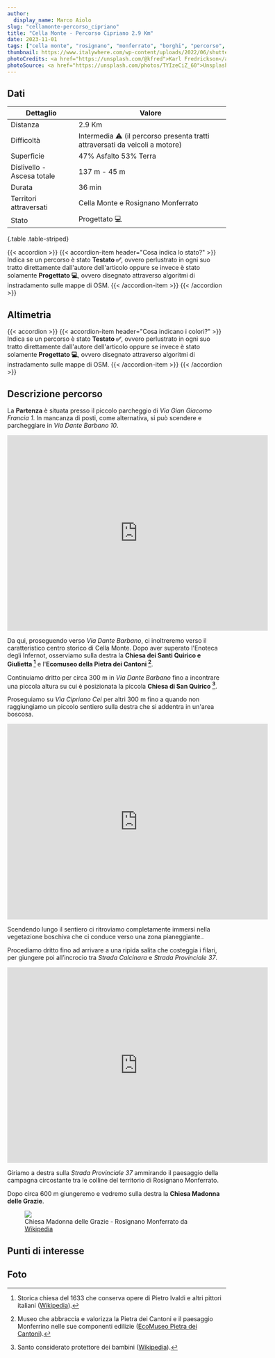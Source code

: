 ```yaml
---
author:
  display_name: Marco Aiolo
slug: "cellamonte-percorso_cipriano"
title: "Cella Monte - Percorso Cipriano 2.9 Km"
date: 2023-11-01
tags: ["cella monte", "rosignano", "monferrato", "borghi", "percorso", "cipriano"]
thumbnail: https://www.italywhere.com/wp-content/uploads/2022/06/shutterstock_2010548228-1200x800.jpg
photoCredits: <a href="https://unsplash.com/@kfred">Karl Fredrickson</a>
photoSource: <a href="https://unsplash.com/photos/TYIzeCiZ_60">Unsplash</a>
---
```


## Dati

| Dettaglio | Valore |
| -- | ----------- |
| Distanza | 2.9 Km  |
| Difficoltà | Intermedia :warning: (il percorso presenta tratti attraversati da veicoli a motore) |
| Superficie | 47% Asfalto 53% Terra  |
| Dislivello - Ascesa totale | 137 m - 45 m |
| Durata | 36 min |
| Territori attraversati | Cella Monte e Rosignano Monferrato |
| Stato | Progettato :computer: |
{.table .table-striped}

{{< accordion >}}
  {{< accordion-item header="Cosa indica lo stato?" >}}
    Indica se un percorso è stato **Testato :white_check_mark:**, ovvero perlustrato in ogni suo tratto direttamente dall'autore dell'articolo oppure se invece è stato solamente **Progettato :computer:**, ovvero disegnato attraverso algoritmi di instradamento sulle mappe di OSM.
  {{< /accordion-item >}}
{{< /accordion >}}

## Altimetria

{{< accordion >}}
  {{< accordion-item header="Cosa indicano i colori?" >}}
    Indica se un percorso è stato **Testato :white_check_mark:**, ovvero perlustrato in ogni suo tratto direttamente dall'autore dell'articolo oppure se invece è stato solamente **Progettato :computer:**, ovvero disegnato attraverso algoritmi di instradamento sulle mappe di OSM.
  {{< /accordion-item >}}
{{< /accordion >}}

## Descrizione percorso

La **Partenza** è situata presso il piccolo parcheggio di *Via Gian Giacomo Francia 1*. In mancanza di posti, come alternativa, si può scendere e parcheggiare in *Via Dante Barbano 10*.

<p class="text-center"><iframe src="https://www.google.com/maps/embed?pb=!4v1698842932330!6m8!1m7!1sdzQKTot5RmrQwh76gtBi_w!2m2!1d45.07463208458687!2d8.391894109934423!3f334.52968817396345!4f1.396576694714014!5f1.52841521987171" width="600" height="450" style="border:0;" allowfullscreen="" loading="lazy" referrerpolicy="no-referrer-when-downgrade" class="w-75 rounded"></iframe></p>

Da qui, proseguendo verso *Via Dante Barbano*,  ci inoltreremo verso il caratteristico centro storico di Cella Monte. Dopo aver superato l'Enoteca degli Infernot, osserviamo sulla destra la **Chiesa dei Santi Quirico e Giulietta [^1]** e l'**Ecomuseo della Pietra dei Cantoni [^2]**. 

Continuiamo dritto per circa 300 m in *Via Dante Barbano* fino a incontrare una piccola altura su cui è posizionata la piccola **Chiesa di San Quirico [^3]**.

Proseguiamo su *Via Cipriano Cei* per altri 300 m fino a quando non raggiungiamo un piccolo sentiero sulla destra che si addentra in un'area boscosa.

<p class="text-center"><iframe src="https://www.google.com/maps/embed?pb=!4v1698859155814!6m8!1m7!1s1uzxGKgzXUikJxV6zACyjQ!2m2!1d45.07962149898847!2d8.386153957073663!3f353.1223181010367!4f-1.6720128634095914!5f1.5480664474403407" width="600" height="450" style="border:0;" allowfullscreen="" loading="lazy" referrerpolicy="no-referrer-when-downgrade" class="w-75 rounded"></iframe></p>

Scendendo lungo il sentiero ci ritroviamo completamente immersi nella vegetazione boschiva che ci conduce verso una zona pianeggiante..

Procediamo dritto fino ad arrivare a una ripida salita che costeggia i filari, per giungere poi all’incrocio tra *Strada Calcinara* e *Strada Provinciale 37*.

<p class="text-center"><iframe src="https://www.google.com/maps/embed?pb=!4v1698860274397!6m8!1m7!1sTMrI92M_a8Ili_x-fH0Y3A!2m2!1d45.08845487454641!2d8.388872419549159!3f153.08842724469088!4f-0.21992496389938765!5f0.4000000000000002" width="600" height="450" style="border:0;" allowfullscreen="" loading="lazy" referrerpolicy="no-referrer-when-downgrade" class="w-75 rounded"></iframe></p>

Giriamo a destra sulla *Strada Provinciale 37* ammirando il paesaggio della campagna circostante tra le colline del territorio di Rosignano Monferrato.

Dopo circa 600 m giungeremo e vedremo sulla destra la **Chiesa Madonna delle Grazie**. 

<figure class="figure">
  <img src="https://upload.wikimedia.org/wikipedia/commons/thumb/7/7d/Rosignano_S.Maria_delle_Grazie.jpg/1920px-Rosignano_S.Maria_delle_Grazie.jpg
" class="figure-img img-fluid rounded">
  <figcaption class="figure-caption">Chiesa Madonna delle Grazie - Rosignano Monferrato da <a href="https://it.wikipedia.org/">Wikipedia</a></figcaption>
</figure>



## Punti di interesse

## Foto

[^1]: Storica chiesa del 1633 che conserva opere di Pietro Ivaldi e altri pittori italiani ([Wikipedia](https://it.wikipedia.org/wiki/Chiesa_dei_Santi_Quirico_e_Giulitta_(Cella_Monte))).

[^2]: Museo che abbraccia e valorizza la Pietra dei Cantoni e il paesaggio Monferrino nelle sue componenti edilizie ([EcoMuseo Pietra dei Cantoni](https://www.ecomuseopietracantoni.it/)).

[^3]: Santo considerato protettore dei bambini ([Wikipedia](https://it.wikipedia.org/wiki/Cella_Monte)).
